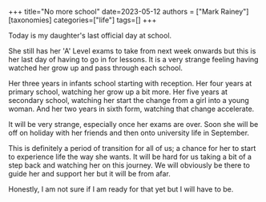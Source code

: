 +++
title="No more school"
date=2023-05-12
authors = ["Mark Rainey"]
[taxonomies]
categories=["life"]
tags=[]
+++

Today is my daughter's last official day at school.

<!-- more -->

She still has her 'A' Level exams to take from next week onwards but this is her last day of having to go in for lessons. It is a very strange feeling having watched her grow up and pass through each school. 

Her three years in infants school starting with reception. Her four years at primary school, watching her grow up a bit more. Her five years at secondary school, watching her start the change from a girl into a young woman. And her two years in sixth form, watching that change accelerate.

It will be very strange, especially once her exams are over. Soon she will be off on holiday with her friends and then onto university life in September.

This is definitely a period of transition for all of us; a chance for her to start to experience life the way she wants. It will be hard for us taking a bit of a step back and watching her on this journey. We will obviously be there to guide her and support her but it will be from afar. 

Honestly, I am not sure if I am ready for that yet but I will have to be.
